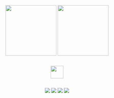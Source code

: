 
<div align="center">
  <!-- <a href="https://www.linkedin.com/in/claudemirwss/"> -->
  <img height="160px" src="https://github-readme-stats.vercel.app/api?username=claudemirws&show_icons=true&custom_title=Meu Github&theme=dark&include_all_commits=true&count_private=true"/>
  <img height="160px" src="https://github-readme-stats.vercel.app/api/top-langs/?username=claudemirws&layout=compact&langs_count=2&custom_title=Linguagens Mais Utilizadas&theme=dark"/>
</div>
  
  ##
  
  <div align="center">
    <img height="40px" src="https://img.shields.io/badge/Python-14354C?style=for-the-badge&logo=python&logoColor=white" />
    <!-- <img height="40px" src="https://img.shields.io/badge/HTML5-E34F26?style=for-the-badge&logo=html5&logoColor=white" /> -->
    <!--<img height="40px" src="https://img.shields.io/badge/CSS3-1572B6?style=for-the-badge&logo=css3&logoColor=white" /> -->
  </div>

 ##
  
<div align="center"> 
  <a href="https://www.facebook.com/claudemir1996" target="_blank"><img src="https://img.shields.io/badge/Facebook-1877F2?style=for-the-badge&logo=facebook&logoColor=white" target="_blank"></a>
  <a href="https://instagram.com/claudemirws" target="_blank"><img src="https://img.shields.io/badge/Instagram-E4405F?style=for-the-badge&logo=instagram&logoColor=white" target="_blank"></a>
   <a href="https://www.linkedin.com/in/claudemirwss/" target="_blank"><img src="https://img.shields.io/badge/LinkedIn-0077B5?style=for-the-badge&logo=linkedin&logoColor=white" target="_blank"></a> 
  <a href = "mailto:claudemirwss@gmail.com"><img src="https://img.shields.io/badge/Gmail-D14836?style=for-the-badge&logo=gmail&logoColor=white" target="_blank"></a>
</div>
